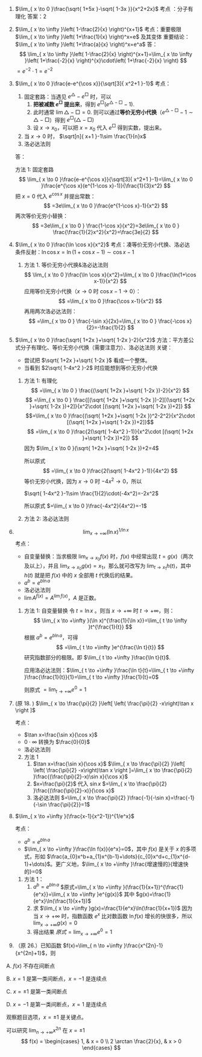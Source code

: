 1. $\lim_{ x \to 0 }\frac{\sqrt{ 1+5x }-\sqrt{ 1-3x }}{x^2+2x}$
	考点 ：分子有理化
	答案：$2$
2. $\lim_{ x \to \infty }\left( 1-\frac{2}{x} \right)^{x+1}$
	考点：重要极限 $\lim_{ x \to \infty }\left( 1+\frac{1}{x} \right)^x=e$ 及其变体
	重要结论： $\lim_{ x \to \infty }\left( 1+\frac{a}{x} \right)^x=e^a$
	答：
	$$
	\lim_{ x \to \infty }\left( 1-\frac{2}{x} \right)^{x+1}=\lim_{ x \to \infty }\left( 1+\frac{-2}{x} \right)^{x}\cdot\left( 1+\frac{-2}{x} \right)
	$$
	$=e^{-2} \cdot 1=e^{-2}$
3. $\lim_{ x \to 0 }\frac{e-e^{\cos x}}{\sqrt[3]{ x^2+1 }-1}$
	考点：
	1. 固定套路：当遇见 $e^{\triangle}-e^{\Box}$ 时，可以
	   1. **把被减数 $e^{\Box}$ 提出来**，得到 $e^{\Box}(e^{\triangle-\Box}-1)$. 
	   2. 此时通常 $\lim \triangle-\Box=0$. 则可以通过**等价无穷小代换**（$e^{\triangle-\Box}-1\sim \triangle-\Box$）得到 $e^\Box(\triangle-\Box)$
	   3. 设 $x\to x_{0}$，可以把 $x=x_{0}$ 代入 $e^{\Box}$ 得到实数，提出来。
	2. 当 $x\to 0$ 时， $\sqrt[n]{ x+1 }-1\sim \frac{1}{n}x$
	3. 洛必达法则
	
	答：
	
	方法 1: 固定套路
	$$
	\lim_{ x \to 0 }\frac{e-e^{\cos x}}{\sqrt[3]{ x^2+1 }-1}=\lim_{ x \to 0 }\frac{e^{\cos x}(e^{1-\cos x}-1)}{\frac{1}{3}x^2}
	$$
	把 $x=0$ 代入 $e^{\cos x}$ 并提出常数： 
	$$
	=3e\lim_{ x \to 0 }\frac{e^{1-\cos x}-1}{x^2}
	$$ 两次等价无穷小替换： 
	$$
	=3e\lim_{ x \to 0 } \frac{1-\cos x}{x^2}=3e\lim_{ x \to 0 } \frac{\frac{1}{2}x^2}{x^2}=\frac{3e}{2}
	$$
4. $\lim_{ x \to 0 }\frac{\ln \cos x}{x^2}$
	考点：凑等价无穷小代换、洛必达
	条件反射：$\ln \cos x=\ln(1+\cos x-1)\sim \cos x-1$
	1. 方法 1. 等价无穷小代换&洛必达法则
		$$
		\lim_{ x \to 0 }\frac{\ln \cos x}{x^2}=\lim_{ x \to 0 }\frac{\ln(1+\cos x-1)}{x^2}
		$$
		应用等价无穷小代换（$x\to 0$ 时 $\cos x-1\to 0$）：
		$$
		=\lim_{ x \to 0 }\frac{\cos x-1}{x^2}
		$$
		再用两次洛必达法则：
		$$
		=\lim_{ x \to 0 } \frac{-\sin x}{2x}=\lim_{ x \to 0 } \frac{-\cos x}{2}=-\frac{1}{2}
		$$
5. $\lim_{ x \to 0 }\frac{\sqrt{ 1+2x }+\sqrt{ 1-2x }-2}{x^2}$
	方法：平方差公式分子有理化、等价无穷小代换（需要注意力）、洛必达法则
	关键：
	* 尝试把 $\sqrt{ 1+2x }+\sqrt{ 1-2x }$ 看成一个整体。
	* 当看到 $2\sqrt{ 1-4x^2 }-2$ 时应能想到等价无穷小代换
	1. 方法 1: 有理化
		$$
		=\lim_{ x \to 0 } \frac{(\sqrt{ 1+2x }+\sqrt{ 1-2x })-2}{x^2}
		$$
		$$
		=\lim_{ x \to 0 } \frac{[(\sqrt{ 1+2x }+\sqrt{ 1-2x })-2][(\sqrt{ 1+2x }+\sqrt{ 1-2x })+2]}{x^2\cdot [(\sqrt{ 1+2x }+\sqrt{ 1-2x })+2]}
		$$
		$$=\lim_{ x \to 0 }\frac{(\sqrt{ 1+2x }+\sqrt{ 1-2x })^2-2^2}{x^2\cdot [(\sqrt{ 1+2x }+\sqrt{ 1-2x })+2]}$$
		$$
		=\lim_{ x \to 0 }\frac{2(\sqrt{ 1-4x^2 }-1)}{x^2\cdot [(\sqrt{ 1+2x }+\sqrt{ 1-2x })+2]}
		$$
		因为 $\lim_{ x \to 0 }(\sqrt{ 1+2x }+\sqrt{ 1-2x })+2=4$
		
		所以原式 
		$$
		=\lim_{ x \to 0 }\frac{2(\sqrt{ 1-4x^2 }-1)}{4x^2}
		$$
		等价无穷小代换，因为 $x\to 0$ 时 $-4x^2\to 0$，所以 
		
		$\sqrt{ 1-4x^2 }-1\sim \frac{1}{2}\cdot(-4x^2)=-2x^2$
		
		所以原式 $=\lim_{ x \to 0 }\frac{-4x^2}{4x^2}=-1$
	2. 方法 2: 洛必达法则
6. $$\lim_{ x \to +\infty }(\ln x)^{1/\ln x}$$
	考点：
	* 自变量替换：当求极限 $\lim_{x\to x_{0}} f(x)$ 时，$f(x)$ 中经常出现 $t=g(x)$（两次及以上），并且 $\lim_{ x \to x_{0} }g(x)=x_{1}$，那么就可改写为 $\lim_{ t \to x_{1} }h(t)$，其中 $h(t)$ 就是把 $f(x)$ 中的 $x$ 全部用 $t$ 代换后的结果。
	* $a^b=e^{b\ln a}$
	* 洛必达法则
	* $\lim A^{f(x)}=A^{\lim f(x)}$，$A$ 是正数。
	1. 方法 1: 自变量替换
		令 $t=\ln x$ 。则当 $x\to +\infty$ 时 $t\to +\infty$，则：
		$$
	   \lim_{ x \to +\infty }(\ln x)^{\frac{1}{\ln x}}=\lim_{ t \to \infty }t^{\frac{1}{t}}
	   $$
		根据 $a^b=e^{b\ln a}$，可得
		$$
		=\lim_{ t \to +\infty }e^{\frac{\ln t}{t}}
		$$
		研究指数部分的极限。即 $\lim_{ t \to +\infty }\frac{\ln t}{t}$.
		
		应用洛必达法则：$\lim_{ t \to +\infty }\frac{\ln t}{t}=\lim_{ t \to +\infty }\frac{\frac{1}{t}}{1}=\lim_{ t \to +\infty }\frac{1}{t}=0$
		
		则原式 $=\lim_{ t \to +\infty }e^0=1$
		
7. (原 18. ) $\lim_{ x \to \frac{\pi}{2} }\left[ \left( \frac{\pi}{2} -x\right)\tan x \right ]$
	
	考点：
	* $\tan x=\frac{\sin x}{\cos x}$
	* $0\cdot \infty$ 转换为 $\frac{0}{0}$
	* 洛必达法则
	2. 方法 1
		1. $\tan x=\frac{\sin x}{\cos x}$
			$\lim_{ x \to \frac{\pi}{2} }\left[ \left( \frac{\pi}{2} -x\right)\tan x \right ]=\lim_{ x \to \frac{\pi}{2} }\frac{(\frac{\pi}{2}-x)\sin x}{\cos x}$
		2. $x=\frac{\pi}{2}$ 代入 $\sin x$
			$=\lim_{ x \to \frac{\pi}{2} }\frac{(\frac{\pi}{2}-x)}{\cos x}$
		3. 洛必达法则
			$=\lim_{ x \to \frac{\pi}{2} }\frac{-1}{-\sin x}=\frac{-1}{-\sin \frac{\pi}{2}}=1$
	
	
8. $\lim_{ x \to +\infty }(\frac{x-1}{x^2-1})^{1/e^x}$
	
	考点：
	* $a^b=e^{b\ln a}$
	* $\lim_{ x \to +\infty }\frac{\ln f(x)}{e^x}=0$，其中 $f(x)$ 是关于 $x$ 的多项式，形如 $\frac{a_{0}x^b+a_{1}x^{b-1}+\dots}{c_{0}x^d+c_{1}x^{d-1}+\dots}$。更广义地，$\lim_{ x \to +\infty }\frac{增速慢的}{增速快的}=0$
	1. 方法 1：
		1. $a^b=e^{b\ln a}$
			$原式=\lim_{ x \to +\infty }(\frac{1}{x+1})^{\frac{1}{e^x}}=\lim_{ x \to +\infty }e^{g(x)}$
			其中 $g(x)=\frac{1}{e^x}\ln(\frac{1}{x+1})$
		2. 求 $\lim_{ x \to +\infty }g(x)=\frac{1}{e^x}\ln(\frac{1}{x+1})$
			因为当 $x\to +\infty$ 时，指数函数 $e^x$ 比对数函数 $\ln f(x)$ 增长的快很多，所以 $\lim_{ x \to +\infty }g(x)=0$
		3. 得出结果
			$原式=\lim_{ x \to +\infty }e^0=1$
9. （原 26.）已知函数 $f(x)=\lim_{ n \to +\infty }\frac{x^{2n}-1}{x^{2n}+1}$，则

A. $f(x)$ 不存在间断点

B. $x=1$ 是第一类间断点，$x=-1$ 是连续点

C. $x=\pm 1$ 是第一类间断点

D. $x=-1$ 是第一类间断点，$x=1$ 是连续点

观察题目选项，$x=\pm 1$ 是关键点。

可以研究 $\lim_{ n \to +\infty }x^{2n}$ 在 $x=\pm 1$
$$
f(x) = \begin{cases} 
1, & x = 0 \\
2 \arctan \frac{2}{x}, & x > 0 
\end{cases}
$$